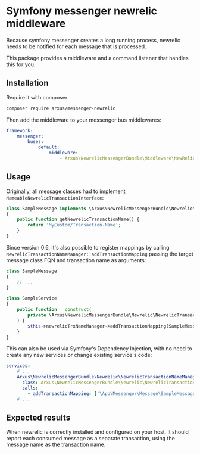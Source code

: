 # Symfony messenger newrelic middleware
Because symfony messenger creates a long running process, 
newrelic needs to be notified for each message that is processed.

This package provides a middleware and a command listener that handles this for you.

## Installation

Require it with composer

```bash
composer require arxus/messenger-newrelic
```

Then add the middleware to your messenger bus middlewares:

```yaml
framework:
    messenger:
        buses:
            default:
                middleware:
                    - Arxus\NewrelicMessengerBundle\Middleware\NewRelicMiddleware
```
## Usage

Originally, all message classes had to implement `NameableNewrelicTransactionInterface`:
```php
class SampleMessage implements \Arxus\NewrelicMessengerBundle\Newrelic\NameableNewrelicTransactionInterface
{
    public function getNewrelicTransactionName() {
        return 'MyCustom/Transaction-Name';
    }
}
```

Since version 0.6, it's also possible to register mappings by calling
`NewrelicTransactionNameManager::addTransactionMapping` passing the target message class FQN
and transaction name as arguments:
```php
class SampleMessage
{
    // ...
}

class SampleService
{
    public function __construct(
        private \Arxus\NewrelicMessengerBundle\Newrelic\NewrelicTransactionNameManager $newrelicTrxNameManager
    ) {
        $this->newrelicTrxNameManager->addTransactionMapping(SampleMessage::class, 'MyCustom/Transaction-Name');
    }
}
```

This can also be used via Symfony's Dependency Injection, with no need to create any new services or change existing service's code:
```yaml
services:
    # ...
    Arxus\NewrelicMessengerBundle\Newrelic\NewrelicTransactionNameManager:
      class: Arxus\NewrelicMessengerBundle\Newrelic\NewrelicTransactionNameManager
      calls:
        - addTransactionMapping: ['\App\Messenger\Message\SampleMessage', 'MyCustom/Transaction-Name']
    # ...
```

## Expected results
When newrelic is correctly installed and configured on your host,
it should report each consumed message as a separate transaction,
using the message name as the transaction name.
